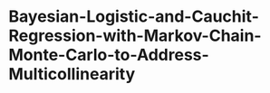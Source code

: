 # Bayesian-Logistic-and-Cauchit-Regression-with-Markov-Chain-Monte-Carlo-to-Address-Multicollinearity